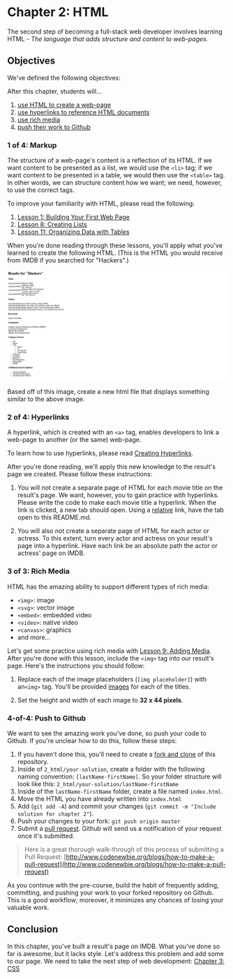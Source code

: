 # Chapter 2: HTML
The second step of becoming a full-stack web developer involves learning HTML - *The language that adds structure and content to web-pages.*

## Objectives
We've defined the following objectives:

After this chapter, students will...

1. [use HTML to create a web-page][1]
2. [use hyperlinks to reference HTML documents][2]
3. [use rich media][2]
4. [push their work to Github][4]

### 1 of 4: Markup
The structure of a web-page's content is a reflection of its HTML. If we want content to be presented as a list, we would use the `<li>` tag; if we want content to be presented in a table, we would then use the `<table>` tag. In other words, we can structure content how we want; we need, however, to use the correct tags.

To improve your familiarity with HTML, please read the following:

1. [Lesson 1: Building Your First Web Page][11]
2. [Lesson 8: Creating Lists][12]
3. [Lesson 11: Organizing Data with Tables][13]

When you're done reading through these lessons, you'll apply what you've learned to create the following HTML. (This is the HTML you would receive from IMDB if you searched for "Hackers".)

![Result Page for "Hackers" on IMDB][14]

Based off of this image, create a new html file that displays something similar to the above image.

### 2 of 4: Hyperlinks
A hyperlink, which is created with an `<a>` tag, enables developers to link a web-page to another (or the same) web-page.

To learn how to use hyperlinks, please read [Creating Hyperlinks][21].

After you're done reading, we'll apply this new knowledge to the result's page we created. Please follow these instructions:

1. You will not create a separate page of HTML for each movie title on the result's page. We want, however, you to gain practice with hyperlinks. Please write the code to make each movie title a hyperlink. When the link is clicked, a new tab should open. Using a [relative][22] link, have the tab open to this README.md.

2. You will also not create a separate page of HTML for each actor or actress. To this extent, turn every actor and actress on your result's page into a hyperlink. Have each link be an absolute path the actor or actress' page on IMDB.

### 3 of 3: Rich Media
HTML has the amazing ability to support different types of rich media:

- `<img>`: image
- `<svg>`: vector image
- `<embed>`: embedded video
- `<video>`: native video
- `<canvas>`: graphics
- and more...

Let's get some practice using rich media with [Lesson 9: Adding Media][31]. After you're done with this lesson, include the `<img>` tag into our result's page. Here's the instructions you should follow:

1. Replace each of the image placeholders (`[img placeholder]`) with an`<img>` tag. You'll be provided [images][32] for each of the titles.

2. Set the height and width of each image to **32 x 44 pixels**.

### 4-of-4: Push to Github
We want to see the amazing work you've done, so push your code to Github. If you're unclear how to do this, follow these steps:

1. If you haven't done this, you'll need to create a [fork and clone][41] of this repository.
2. Inside of `2_html/your-solution`, create a folder with the following naming convention: `[lastName-firstName]`. So your folder structure will look like this: `2_html/your-solution/lastName-firstName`
3. Inside of the `lastName-firstName` folder, create a file named `index.html`.
4. Move the HTML you have already written into `index.html`
4. Add (`git add -A`) and commit your changes (`git commit -m "Include solution for chapter 2"`).
5. Push your changes to your fork: `git push origin master`
6. Submit a [pull request][42]. Github will send us a notification of your request once it's submitted.

> Here is a great thorough walk-through of this process of submitting a Pull Request: [http://www.codenewbie.org/blogs/how-to-make-a-pull-request](http://www.codenewbie.org/blogs/how-to-make-a-pull-request)

As you continue with the pre-course, build the habit of frequently adding, committing, and pushing your work to your forked repository on Github. This is a good workflow; moreover, it minimizes any chances of losing your valuable work.

## Conclusion
In this chapter, you've built a result's page on IMDB. What you've done so far is awesome, but it lacks style. Let's address this problem and add some to our page. We need to take the next step of web development: [Chapter 3: CSS][next-page]

[1]: #1-of-4-markup
[11]: http://learn.shayhowe.com/html-css/building-your-first-web-page/
[12]: http://learn.shayhowe.com/html-css/creating-lists/
[13]: http://learn.shayhowe.com/html-css/organizing-data-with-tables/
[14]: images/imdb_hackers_html.png
[15]: http://learn.shayhowe.com/html-css/getting-to-know-html/#creating-hyperlinks

[2]: #2-of-4-hyperlinks
[21]: http://learn.shayhowe.com/html-css/getting-to-know-html/#creating-hyperlinks
[22]: http://www.coffeecup.com/help/articles/absolute-vs-relative-pathslinks/

[3]: #3-of-4-rich-media
[31]: http://learn.shayhowe.com/html-css/adding-media/
[32]: https://github.com/gSchool/prework/tree/master/2_html/images

[4]: $4-of-4-push-to-github
[41]: https://help.github.com/articles/fork-a-repo/
[42]: https://help.github.com/articles/using-pull-requests/

[next-page]: ../3_css
